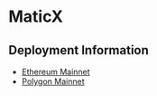 # MaticX

## Deployment Information

- [Ethereum Mainnet](<https://github.com/stader-labs/maticX/wiki/Ethereum-Mainnet>)
- [Polygon Mainnet](<https://github.com/stader-labs/maticX/wiki/Polygon-Mainnet>)
